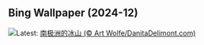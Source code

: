 ## Bing Wallpaper (2024-12)
![](https://www.bing.com/th?id=OHR.IcebergsAntarctica_ZH-CN2942178295_UHD.jpg&w=1000)Latest: [南极洲的冰山 (© Art Wolfe/DanitaDelimont.com)](https://www.bing.com/th?id=OHR.IcebergsAntarctica_ZH-CN2942178295_UHD.jpg)